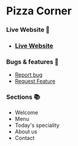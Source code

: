 # Pizza Corner

### Live Website 👀

- ### [Live Website](https://velimirpaleksic.github.io/pizza-corner/)

### Bugs & features 🧩
- [Report bug](https://github.com/velimirpaleksic/pizza-corner/issues)
- [Request Feature](https://github.com/velimirpaleksic/pizza-corner/issues)

### Sections 📚
- Welcome
- Menu
- Today's speciality
- About us
- Contact